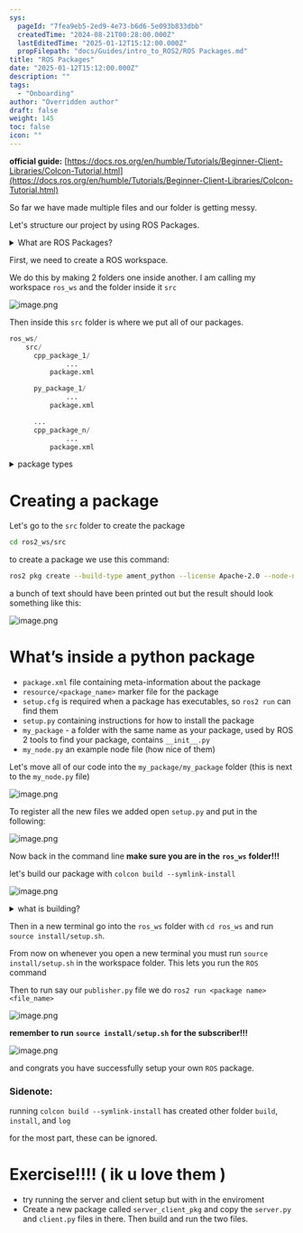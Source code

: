 ```yaml
---
sys:
  pageId: "7fea9eb5-2ed9-4e73-b6d6-5e093b833dbb"
  createdTime: "2024-08-21T00:28:00.000Z"
  lastEditedTime: "2025-01-12T15:12:00.000Z"
  propFilepath: "docs/Guides/intro_to_ROS2/ROS Packages.md"
title: "ROS Packages"
date: "2025-01-12T15:12:00.000Z"
description: ""
tags:
  - "Onboarding"
author: "Overridden author"
draft: false
weight: 145
toc: false
icon: ""
---
```


**official guide:** [https://docs.ros.org/en/humble/Tutorials/Beginner-Client-Libraries/Colcon-Tutorial.html](https://docs.ros.org/en/humble/Tutorials/Beginner-Client-Libraries/Colcon-Tutorial.html)

So far we have made multiple files and our folder is getting messy.

Let's structure our project by using ROS Packages.

<details>

<summary>What are ROS Packages?</summary>

ROS Packages are, as the name implies, packages of code that are highly sharable between ROS developers.

They consist of a folder, `package.xml` file, and source code

```python
      cpp_package_1/
		      ... imagine much code files here ..
          package.xml
```

</details>

First, we need to create a ROS workspace.

We do this by making 2 folders one inside another. I am calling my workspace `ros_ws` and the folder inside it `src`

![image.png](https://prod-files-secure.s3.us-west-2.amazonaws.com/d518164a-d88e-44d1-a4ee-3adb3bd8bce0/70706947-fd18-4537-a67b-e12946812d31/image.png?X-Amz-Algorithm=AWS4-HMAC-SHA256&X-Amz-Content-Sha256=UNSIGNED-PAYLOAD&X-Amz-Credential=ASIAZI2LB466ZQ2DG2KP%2F20250615%2Fus-west-2%2Fs3%2Faws4_request&X-Amz-Date=20250615T034500Z&X-Amz-Expires=3600&X-Amz-Security-Token=IQoJb3JpZ2luX2VjEFQaCXVzLXdlc3QtMiJGMEQCICq3zs80BD7plUBvB%2BdVqjjlRFMdUaw6DEN9MNYye7j3AiBfPehdUkj%2FOg6P6sdYPDWDXD56KUeCCcJTvJ35chh3uir%2FAwg9EAAaDDYzNzQyMzE4MzgwNSIMOCZZjGVglDYxZ1qxKtwDMFhZB3HLIsnOWY48sU79KBS07XPF1j4IVWOl1ta69MZl9F6yNvwiioex9pW%2BGm4PwvUBFdIWu3wNHEe7myxJzxlGRtf654rttA9W2RdI8chM00zftWFOucvJ5PNA76vF8pU6oJ%2BjM%2BdYN9bLckQaSrlyDSIegfYAoJECY34Ur%2FsYF04l33TRKriqwYt7ghN6gjeHSkJV7QlqXjk2RHdavejFGf6lNaOmK8cZQbFsizNZkWaMxRw4QAFyba031oV9MeIiWVKLIAhtnI%2FMCpy%2FmftjVudYpRM%2FCBlR79XxBymSt85C4ZVOJSU3qbLgFpZ0g0YrlMUjeCT%2FcmOqGJg44LtQPRuAdsHAHyV6ITWVJebkTwjVNPP7fwUIhM5owvhYi2Hto7YgSqSSfugF7UqNT%2BIwAsUe9tgURrzASRzXqzFrIswDQImiIOecLK1sTmd63iBbhCpOonsspM9jmCrNbNRY0fQHuVMGEx0yJNao7nm4tgOsZKHvcUnzZ251XyHCcf33As5UybeCPb7ropkc%2FtMk087jWGeOF3hdgsi16uU%2FsyoiBUrkpDjNnxoXxGVaOYw9PuZISH5FBaSsN4siETDKdtZAOBpr4STeVEPXqLVCtlTfEMej9nO%2Fg2IwvP%2B4wgY6pgHQouCVfn0ZR4qYR9xdXVI8OvAvJWh5PGjzBiGfMN2q8RLDVeRMf9v5A9p1g59EO3MkNvMR9%2FSiXsOsbll6vNZhq22fVKQbbKsXJmM36WitYKlIFCs4%2FJuXFR68lFzY0n5H0qHmpjLdXwslDIWIvddbFcHj9FjUEuepWumGF5l9XbksVv2wvcwsEavDRkkU%2FOGq%2FSyHCwiSMDkYO9%2BtkHEHwI%2BhYtTF&X-Amz-Signature=92bdf623c9d7400efd37e48d000028691e3e733ebf43462173c32c11f0a40016&X-Amz-SignedHeaders=host&x-amz-checksum-mode=ENABLED&x-id=GetObject)

Then inside this `src` folder is where we put all of our packages.

```python
ros_ws/
    src/
      cpp_package_1/
		      ...
          package.xml

      py_package_1/
		      ...
          package.xml

      ...
      cpp_package_n/
		      ...
          package.xml

```

<details>

<summary>package types</summary>

packages can be either `C++` or python.

the intern file structure is different for each but for this guide we will stick to creating python packages

</details>

# Creating a package

Let's go to the `src` folder to create the package

```bash
cd ros2_ws/src
```

to create a package we use this command:

```bash
ros2 pkg create --build-type ament_python --license Apache-2.0 --node-name my_node my_package
```

a bunch of text should have been printed out but the result should look something like this:

![image.png](https://prod-files-secure.s3.us-west-2.amazonaws.com/d518164a-d88e-44d1-a4ee-3adb3bd8bce0/e6cf1e3f-8512-4a3e-b131-079f800bf3e8/image.png?X-Amz-Algorithm=AWS4-HMAC-SHA256&X-Amz-Content-Sha256=UNSIGNED-PAYLOAD&X-Amz-Credential=ASIAZI2LB466ZQ2DG2KP%2F20250615%2Fus-west-2%2Fs3%2Faws4_request&X-Amz-Date=20250615T034500Z&X-Amz-Expires=3600&X-Amz-Security-Token=IQoJb3JpZ2luX2VjEFQaCXVzLXdlc3QtMiJGMEQCICq3zs80BD7plUBvB%2BdVqjjlRFMdUaw6DEN9MNYye7j3AiBfPehdUkj%2FOg6P6sdYPDWDXD56KUeCCcJTvJ35chh3uir%2FAwg9EAAaDDYzNzQyMzE4MzgwNSIMOCZZjGVglDYxZ1qxKtwDMFhZB3HLIsnOWY48sU79KBS07XPF1j4IVWOl1ta69MZl9F6yNvwiioex9pW%2BGm4PwvUBFdIWu3wNHEe7myxJzxlGRtf654rttA9W2RdI8chM00zftWFOucvJ5PNA76vF8pU6oJ%2BjM%2BdYN9bLckQaSrlyDSIegfYAoJECY34Ur%2FsYF04l33TRKriqwYt7ghN6gjeHSkJV7QlqXjk2RHdavejFGf6lNaOmK8cZQbFsizNZkWaMxRw4QAFyba031oV9MeIiWVKLIAhtnI%2FMCpy%2FmftjVudYpRM%2FCBlR79XxBymSt85C4ZVOJSU3qbLgFpZ0g0YrlMUjeCT%2FcmOqGJg44LtQPRuAdsHAHyV6ITWVJebkTwjVNPP7fwUIhM5owvhYi2Hto7YgSqSSfugF7UqNT%2BIwAsUe9tgURrzASRzXqzFrIswDQImiIOecLK1sTmd63iBbhCpOonsspM9jmCrNbNRY0fQHuVMGEx0yJNao7nm4tgOsZKHvcUnzZ251XyHCcf33As5UybeCPb7ropkc%2FtMk087jWGeOF3hdgsi16uU%2FsyoiBUrkpDjNnxoXxGVaOYw9PuZISH5FBaSsN4siETDKdtZAOBpr4STeVEPXqLVCtlTfEMej9nO%2Fg2IwvP%2B4wgY6pgHQouCVfn0ZR4qYR9xdXVI8OvAvJWh5PGjzBiGfMN2q8RLDVeRMf9v5A9p1g59EO3MkNvMR9%2FSiXsOsbll6vNZhq22fVKQbbKsXJmM36WitYKlIFCs4%2FJuXFR68lFzY0n5H0qHmpjLdXwslDIWIvddbFcHj9FjUEuepWumGF5l9XbksVv2wvcwsEavDRkkU%2FOGq%2FSyHCwiSMDkYO9%2BtkHEHwI%2BhYtTF&X-Amz-Signature=6740bf15bc1582c9a20af0dfd8f5cae8d5982b049c5ac54c3067362dd8000588&X-Amz-SignedHeaders=host&x-amz-checksum-mode=ENABLED&x-id=GetObject)

# What’s inside a python package

- `package.xml` file containing meta-information about the package
- `resource/<package_name>` marker file for the package
- `setup.cfg` is required when a package has executables, so `ros2 run` can find them
- `setup.py` containing instructions for how to install the package
- `my_package` - a folder with the same name as your package, used by ROS 2 tools to find your package, contains `__init__.py`
- `my_node.py` an example node file (how nice of them)

Let's move all of our code into the `my_package/my_package` folder (this is next to the `my_node.py` file)

![image.png](https://prod-files-secure.s3.us-west-2.amazonaws.com/d518164a-d88e-44d1-a4ee-3adb3bd8bce0/9ce58f11-0da9-4d3e-b86d-506a9685d378/image.png?X-Amz-Algorithm=AWS4-HMAC-SHA256&X-Amz-Content-Sha256=UNSIGNED-PAYLOAD&X-Amz-Credential=ASIAZI2LB466ZQ2DG2KP%2F20250615%2Fus-west-2%2Fs3%2Faws4_request&X-Amz-Date=20250615T034500Z&X-Amz-Expires=3600&X-Amz-Security-Token=IQoJb3JpZ2luX2VjEFQaCXVzLXdlc3QtMiJGMEQCICq3zs80BD7plUBvB%2BdVqjjlRFMdUaw6DEN9MNYye7j3AiBfPehdUkj%2FOg6P6sdYPDWDXD56KUeCCcJTvJ35chh3uir%2FAwg9EAAaDDYzNzQyMzE4MzgwNSIMOCZZjGVglDYxZ1qxKtwDMFhZB3HLIsnOWY48sU79KBS07XPF1j4IVWOl1ta69MZl9F6yNvwiioex9pW%2BGm4PwvUBFdIWu3wNHEe7myxJzxlGRtf654rttA9W2RdI8chM00zftWFOucvJ5PNA76vF8pU6oJ%2BjM%2BdYN9bLckQaSrlyDSIegfYAoJECY34Ur%2FsYF04l33TRKriqwYt7ghN6gjeHSkJV7QlqXjk2RHdavejFGf6lNaOmK8cZQbFsizNZkWaMxRw4QAFyba031oV9MeIiWVKLIAhtnI%2FMCpy%2FmftjVudYpRM%2FCBlR79XxBymSt85C4ZVOJSU3qbLgFpZ0g0YrlMUjeCT%2FcmOqGJg44LtQPRuAdsHAHyV6ITWVJebkTwjVNPP7fwUIhM5owvhYi2Hto7YgSqSSfugF7UqNT%2BIwAsUe9tgURrzASRzXqzFrIswDQImiIOecLK1sTmd63iBbhCpOonsspM9jmCrNbNRY0fQHuVMGEx0yJNao7nm4tgOsZKHvcUnzZ251XyHCcf33As5UybeCPb7ropkc%2FtMk087jWGeOF3hdgsi16uU%2FsyoiBUrkpDjNnxoXxGVaOYw9PuZISH5FBaSsN4siETDKdtZAOBpr4STeVEPXqLVCtlTfEMej9nO%2Fg2IwvP%2B4wgY6pgHQouCVfn0ZR4qYR9xdXVI8OvAvJWh5PGjzBiGfMN2q8RLDVeRMf9v5A9p1g59EO3MkNvMR9%2FSiXsOsbll6vNZhq22fVKQbbKsXJmM36WitYKlIFCs4%2FJuXFR68lFzY0n5H0qHmpjLdXwslDIWIvddbFcHj9FjUEuepWumGF5l9XbksVv2wvcwsEavDRkkU%2FOGq%2FSyHCwiSMDkYO9%2BtkHEHwI%2BhYtTF&X-Amz-Signature=1e5638421dbf015730e9b160c73ed1811721403ab78477f343aa645f2a3b8076&X-Amz-SignedHeaders=host&x-amz-checksum-mode=ENABLED&x-id=GetObject)

To register all the new files we added open `setup.py` and put in the following:

![image.png](https://prod-files-secure.s3.us-west-2.amazonaws.com/d518164a-d88e-44d1-a4ee-3adb3bd8bce0/1cd7c262-4cae-4496-9d75-c178537d24a2/image.png?X-Amz-Algorithm=AWS4-HMAC-SHA256&X-Amz-Content-Sha256=UNSIGNED-PAYLOAD&X-Amz-Credential=ASIAZI2LB466ZQ2DG2KP%2F20250615%2Fus-west-2%2Fs3%2Faws4_request&X-Amz-Date=20250615T034500Z&X-Amz-Expires=3600&X-Amz-Security-Token=IQoJb3JpZ2luX2VjEFQaCXVzLXdlc3QtMiJGMEQCICq3zs80BD7plUBvB%2BdVqjjlRFMdUaw6DEN9MNYye7j3AiBfPehdUkj%2FOg6P6sdYPDWDXD56KUeCCcJTvJ35chh3uir%2FAwg9EAAaDDYzNzQyMzE4MzgwNSIMOCZZjGVglDYxZ1qxKtwDMFhZB3HLIsnOWY48sU79KBS07XPF1j4IVWOl1ta69MZl9F6yNvwiioex9pW%2BGm4PwvUBFdIWu3wNHEe7myxJzxlGRtf654rttA9W2RdI8chM00zftWFOucvJ5PNA76vF8pU6oJ%2BjM%2BdYN9bLckQaSrlyDSIegfYAoJECY34Ur%2FsYF04l33TRKriqwYt7ghN6gjeHSkJV7QlqXjk2RHdavejFGf6lNaOmK8cZQbFsizNZkWaMxRw4QAFyba031oV9MeIiWVKLIAhtnI%2FMCpy%2FmftjVudYpRM%2FCBlR79XxBymSt85C4ZVOJSU3qbLgFpZ0g0YrlMUjeCT%2FcmOqGJg44LtQPRuAdsHAHyV6ITWVJebkTwjVNPP7fwUIhM5owvhYi2Hto7YgSqSSfugF7UqNT%2BIwAsUe9tgURrzASRzXqzFrIswDQImiIOecLK1sTmd63iBbhCpOonsspM9jmCrNbNRY0fQHuVMGEx0yJNao7nm4tgOsZKHvcUnzZ251XyHCcf33As5UybeCPb7ropkc%2FtMk087jWGeOF3hdgsi16uU%2FsyoiBUrkpDjNnxoXxGVaOYw9PuZISH5FBaSsN4siETDKdtZAOBpr4STeVEPXqLVCtlTfEMej9nO%2Fg2IwvP%2B4wgY6pgHQouCVfn0ZR4qYR9xdXVI8OvAvJWh5PGjzBiGfMN2q8RLDVeRMf9v5A9p1g59EO3MkNvMR9%2FSiXsOsbll6vNZhq22fVKQbbKsXJmM36WitYKlIFCs4%2FJuXFR68lFzY0n5H0qHmpjLdXwslDIWIvddbFcHj9FjUEuepWumGF5l9XbksVv2wvcwsEavDRkkU%2FOGq%2FSyHCwiSMDkYO9%2BtkHEHwI%2BhYtTF&X-Amz-Signature=f88a69ec7c26ea5865ba15a74041e456d8a1110fe1cd28fade8204049d300567&X-Amz-SignedHeaders=host&x-amz-checksum-mode=ENABLED&x-id=GetObject)

Now back in the command line **make sure you are in the** **`ros_ws`** **folder!!!**

let's build our package with `colcon build --symlink-install`

![image.png](https://prod-files-secure.s3.us-west-2.amazonaws.com/d518164a-d88e-44d1-a4ee-3adb3bd8bce0/2f2a0d27-b173-48fd-b189-5f5c0ce65619/image.png?X-Amz-Algorithm=AWS4-HMAC-SHA256&X-Amz-Content-Sha256=UNSIGNED-PAYLOAD&X-Amz-Credential=ASIAZI2LB466ZQ2DG2KP%2F20250615%2Fus-west-2%2Fs3%2Faws4_request&X-Amz-Date=20250615T034500Z&X-Amz-Expires=3600&X-Amz-Security-Token=IQoJb3JpZ2luX2VjEFQaCXVzLXdlc3QtMiJGMEQCICq3zs80BD7plUBvB%2BdVqjjlRFMdUaw6DEN9MNYye7j3AiBfPehdUkj%2FOg6P6sdYPDWDXD56KUeCCcJTvJ35chh3uir%2FAwg9EAAaDDYzNzQyMzE4MzgwNSIMOCZZjGVglDYxZ1qxKtwDMFhZB3HLIsnOWY48sU79KBS07XPF1j4IVWOl1ta69MZl9F6yNvwiioex9pW%2BGm4PwvUBFdIWu3wNHEe7myxJzxlGRtf654rttA9W2RdI8chM00zftWFOucvJ5PNA76vF8pU6oJ%2BjM%2BdYN9bLckQaSrlyDSIegfYAoJECY34Ur%2FsYF04l33TRKriqwYt7ghN6gjeHSkJV7QlqXjk2RHdavejFGf6lNaOmK8cZQbFsizNZkWaMxRw4QAFyba031oV9MeIiWVKLIAhtnI%2FMCpy%2FmftjVudYpRM%2FCBlR79XxBymSt85C4ZVOJSU3qbLgFpZ0g0YrlMUjeCT%2FcmOqGJg44LtQPRuAdsHAHyV6ITWVJebkTwjVNPP7fwUIhM5owvhYi2Hto7YgSqSSfugF7UqNT%2BIwAsUe9tgURrzASRzXqzFrIswDQImiIOecLK1sTmd63iBbhCpOonsspM9jmCrNbNRY0fQHuVMGEx0yJNao7nm4tgOsZKHvcUnzZ251XyHCcf33As5UybeCPb7ropkc%2FtMk087jWGeOF3hdgsi16uU%2FsyoiBUrkpDjNnxoXxGVaOYw9PuZISH5FBaSsN4siETDKdtZAOBpr4STeVEPXqLVCtlTfEMej9nO%2Fg2IwvP%2B4wgY6pgHQouCVfn0ZR4qYR9xdXVI8OvAvJWh5PGjzBiGfMN2q8RLDVeRMf9v5A9p1g59EO3MkNvMR9%2FSiXsOsbll6vNZhq22fVKQbbKsXJmM36WitYKlIFCs4%2FJuXFR68lFzY0n5H0qHmpjLdXwslDIWIvddbFcHj9FjUEuepWumGF5l9XbksVv2wvcwsEavDRkkU%2FOGq%2FSyHCwiSMDkYO9%2BtkHEHwI%2BhYtTF&X-Amz-Signature=64c25289260d86c19a51f7ec9a27f3204b644a05f51b1d85b0e1cb8297fc8255&X-Amz-SignedHeaders=host&x-amz-checksum-mode=ENABLED&x-id=GetObject)

<details>

<summary>what is building?</summary>

if you are a CS major at Rose-Hulman you will learn the answer to this in CSSE132

but TLDR; is it combines all the code files into one program that can be run easily 

</details>

Then in a new terminal go into the `ros_ws` folder with `cd ros_ws` and run `source install/setup.sh`. 

From now on whenever you open a new terminal you must run `source install/setup.sh` in the workspace folder. This lets you run the `ROS` command

Then to run say our `publisher.py` file we do `ros2 run <package name> <file_name>`

![image.png](https://prod-files-secure.s3.us-west-2.amazonaws.com/d518164a-d88e-44d1-a4ee-3adb3bd8bce0/4f4b1219-3a44-4632-aa0a-ce3471699f59/image.png?X-Amz-Algorithm=AWS4-HMAC-SHA256&X-Amz-Content-Sha256=UNSIGNED-PAYLOAD&X-Amz-Credential=ASIAZI2LB466ZQ2DG2KP%2F20250615%2Fus-west-2%2Fs3%2Faws4_request&X-Amz-Date=20250615T034500Z&X-Amz-Expires=3600&X-Amz-Security-Token=IQoJb3JpZ2luX2VjEFQaCXVzLXdlc3QtMiJGMEQCICq3zs80BD7plUBvB%2BdVqjjlRFMdUaw6DEN9MNYye7j3AiBfPehdUkj%2FOg6P6sdYPDWDXD56KUeCCcJTvJ35chh3uir%2FAwg9EAAaDDYzNzQyMzE4MzgwNSIMOCZZjGVglDYxZ1qxKtwDMFhZB3HLIsnOWY48sU79KBS07XPF1j4IVWOl1ta69MZl9F6yNvwiioex9pW%2BGm4PwvUBFdIWu3wNHEe7myxJzxlGRtf654rttA9W2RdI8chM00zftWFOucvJ5PNA76vF8pU6oJ%2BjM%2BdYN9bLckQaSrlyDSIegfYAoJECY34Ur%2FsYF04l33TRKriqwYt7ghN6gjeHSkJV7QlqXjk2RHdavejFGf6lNaOmK8cZQbFsizNZkWaMxRw4QAFyba031oV9MeIiWVKLIAhtnI%2FMCpy%2FmftjVudYpRM%2FCBlR79XxBymSt85C4ZVOJSU3qbLgFpZ0g0YrlMUjeCT%2FcmOqGJg44LtQPRuAdsHAHyV6ITWVJebkTwjVNPP7fwUIhM5owvhYi2Hto7YgSqSSfugF7UqNT%2BIwAsUe9tgURrzASRzXqzFrIswDQImiIOecLK1sTmd63iBbhCpOonsspM9jmCrNbNRY0fQHuVMGEx0yJNao7nm4tgOsZKHvcUnzZ251XyHCcf33As5UybeCPb7ropkc%2FtMk087jWGeOF3hdgsi16uU%2FsyoiBUrkpDjNnxoXxGVaOYw9PuZISH5FBaSsN4siETDKdtZAOBpr4STeVEPXqLVCtlTfEMej9nO%2Fg2IwvP%2B4wgY6pgHQouCVfn0ZR4qYR9xdXVI8OvAvJWh5PGjzBiGfMN2q8RLDVeRMf9v5A9p1g59EO3MkNvMR9%2FSiXsOsbll6vNZhq22fVKQbbKsXJmM36WitYKlIFCs4%2FJuXFR68lFzY0n5H0qHmpjLdXwslDIWIvddbFcHj9FjUEuepWumGF5l9XbksVv2wvcwsEavDRkkU%2FOGq%2FSyHCwiSMDkYO9%2BtkHEHwI%2BhYtTF&X-Amz-Signature=d1a5fdfaaa0b1ffabcf50d633f43df6b2ad0f33af007d91bdf3f2abf4fc48c18&X-Amz-SignedHeaders=host&x-amz-checksum-mode=ENABLED&x-id=GetObject)

**remember to run** **`source install/setup.sh`** **for the subscriber!!!**

![image.png](https://prod-files-secure.s3.us-west-2.amazonaws.com/d518164a-d88e-44d1-a4ee-3adb3bd8bce0/02121119-dad4-49ec-8356-c956108b4243/image.png?X-Amz-Algorithm=AWS4-HMAC-SHA256&X-Amz-Content-Sha256=UNSIGNED-PAYLOAD&X-Amz-Credential=ASIAZI2LB466ZQ2DG2KP%2F20250615%2Fus-west-2%2Fs3%2Faws4_request&X-Amz-Date=20250615T034500Z&X-Amz-Expires=3600&X-Amz-Security-Token=IQoJb3JpZ2luX2VjEFQaCXVzLXdlc3QtMiJGMEQCICq3zs80BD7plUBvB%2BdVqjjlRFMdUaw6DEN9MNYye7j3AiBfPehdUkj%2FOg6P6sdYPDWDXD56KUeCCcJTvJ35chh3uir%2FAwg9EAAaDDYzNzQyMzE4MzgwNSIMOCZZjGVglDYxZ1qxKtwDMFhZB3HLIsnOWY48sU79KBS07XPF1j4IVWOl1ta69MZl9F6yNvwiioex9pW%2BGm4PwvUBFdIWu3wNHEe7myxJzxlGRtf654rttA9W2RdI8chM00zftWFOucvJ5PNA76vF8pU6oJ%2BjM%2BdYN9bLckQaSrlyDSIegfYAoJECY34Ur%2FsYF04l33TRKriqwYt7ghN6gjeHSkJV7QlqXjk2RHdavejFGf6lNaOmK8cZQbFsizNZkWaMxRw4QAFyba031oV9MeIiWVKLIAhtnI%2FMCpy%2FmftjVudYpRM%2FCBlR79XxBymSt85C4ZVOJSU3qbLgFpZ0g0YrlMUjeCT%2FcmOqGJg44LtQPRuAdsHAHyV6ITWVJebkTwjVNPP7fwUIhM5owvhYi2Hto7YgSqSSfugF7UqNT%2BIwAsUe9tgURrzASRzXqzFrIswDQImiIOecLK1sTmd63iBbhCpOonsspM9jmCrNbNRY0fQHuVMGEx0yJNao7nm4tgOsZKHvcUnzZ251XyHCcf33As5UybeCPb7ropkc%2FtMk087jWGeOF3hdgsi16uU%2FsyoiBUrkpDjNnxoXxGVaOYw9PuZISH5FBaSsN4siETDKdtZAOBpr4STeVEPXqLVCtlTfEMej9nO%2Fg2IwvP%2B4wgY6pgHQouCVfn0ZR4qYR9xdXVI8OvAvJWh5PGjzBiGfMN2q8RLDVeRMf9v5A9p1g59EO3MkNvMR9%2FSiXsOsbll6vNZhq22fVKQbbKsXJmM36WitYKlIFCs4%2FJuXFR68lFzY0n5H0qHmpjLdXwslDIWIvddbFcHj9FjUEuepWumGF5l9XbksVv2wvcwsEavDRkkU%2FOGq%2FSyHCwiSMDkYO9%2BtkHEHwI%2BhYtTF&X-Amz-Signature=b6e229a869375753cad90bb6b964b72024ded222b5cfb66ef3dd86a5c8a4da28&X-Amz-SignedHeaders=host&x-amz-checksum-mode=ENABLED&x-id=GetObject)

and congrats you have successfully setup your own `ROS` package.

### Sidenote:

running `colcon build --symlink-install` has created other folder `build`, `install`, and `log`

for the most part, these can be ignored.

# Exercise!!!! ( ik u love them )

- try running the server and client setup but with in the enviroment
- Create a new package called `server_client_pkg` and copy the `server.py` and `client.py` files in there. Then build and run the two files.
